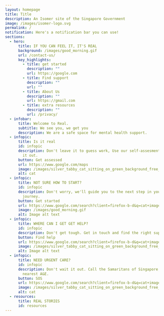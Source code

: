 ```yaml
---
layout: homepage
title: Title
description: An Isomer site of the Singapore Government
image: /images/isomer-logo.svg
permalink: /
notification: Here's a notification bar you can use!
sections:
  - hero:
      title: IF YOU CAN FEEL IT, IT'S REAL
      background: /images/good_morning.gif
      url: /contact-us/
      key_highlights:
        - title: get started
          description: ""
          url: https://google.com
        - title: Find support
          description: ""
          url: ""
        - title: About Us
          description: ""
          url: https://gmail.com
        - title: extra resources
          description: ""
          url: /privacy/
  - infobar:
      title: Welcome to Real.
      subtitle: We see you, we get you
      description: We are a safe space for mental health support.
  - infopic:
      title: Is it real
      id: infopic
      description: Don't leave it to guess work, Use our self-assesment tool to figure
        it out.
      button: Get assessed
      url: https://www.google.com/maps
      image: /images/silver_tabby_cat_sitting_on_green_background_free_photo.jpg
      alt: cat
  - infopic:
      title: NOT SURE HOW TO START?
      id: infopic
      description: Don't worry, we'll guide you to the next step in your help-seeking
        journey.
      button: Get started
      url: https://www.google.com/search?client=firefox-b-d&q=cat+image#vhid=t654uuOejPehfM&vssid=l
      image: /images/good_morning.gif
      alt: Image alt text
  - infopic:
      title: WHERE CAN I GET GET HELP?
      id: infopic
      description: Don't get tough. Get in touch and find the right support.
      button: Find help
      url: https://www.google.com/search?client=firefox-b-d&q=cat+image#vhid=t654uuOejPehfM&vssid=l
      image: /images/silver_tabby_cat_sitting_on_green_background_free_photo.jpg
      alt: Image alt text
  - infopic:
      title: NEED URGENT CARE?
      id: infopic
      description: Don't wait it out. Call the Samaritans of Singapore, or get to the
        nearest A&E.
      button: SOS
      url: https://www.google.com/search?client=firefox-b-d&q=cat+image#vhid=t654uuOejPehfM&vssid=l
      image: /images/silver_tabby_cat_sitting_on_green_background_free_photo.jpg
      alt: cat
  - resources:
      title: REAL STORIES
      id: resources
---
```

